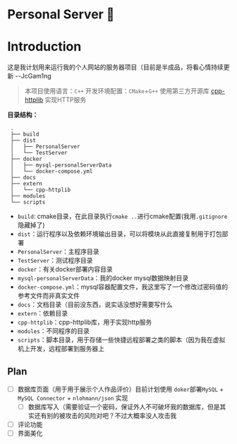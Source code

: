 Personal Server 💽
===========

# Introduction

这是我计划用来运行我的个人网站的服务器项目（目前是半成品，将看心情持续更新 --JcGam1ng



> 本项目使用语言：`C++`
> 开发环境配置：`CMake`+`G++`
> 使用第三方开源库 [cpp-httplib](https://github.com/yhirose/cpp-httplib) 实现HTTP服务



**目录结构：**
```
 .
 ├── build
 ├── dist
 │   ├── PersonalServer
 │   └── TestServer
 ├── docker
 │   ├── mysql-personalServerData
 │   └── docker-compose.yml
 ├── docs
 ├── extern
 │   └── cpp-httplib
 ├── modules
 └── scripts
```

- `build`: cmake目录，在此目录执行`cmake ..`进行cmake配置(我用`.gitignore`隐藏掉了)
- `dist`：运行程序以及依赖环境输出目录，可以将模块从此直接复制用于打包部署
 - `PersonalServer`：主程序目录
 - `TestServer`：测试程序目录
- `docker`：有关docker部署内容目录
 - `mysql-personalServerData`：我的docker mysql数据映射目录
 - `docker-compose.yml`：mysql容器配置文件，我这里写了一个修改过密码值的参考文件而非真实文件
- `docs`：文档目录（目前没东西，说实话没想好需要写什么
- `extern`：依赖目录
 - `cpp-httplib`：cpp-httplib库，用于实现http服务
- `modules`：不同程序的目录
- `scripts`：脚本目录，用于存储一些快捷远程部署之类的脚本（因为我在虚拟机上开发，远程部署到服务器上

## Plan
- [ ] 数据库页面（用于用于展示个人作品评价）目前计划使用 `doker`部署`MySQL` + `MySQL Connector` + `nlohmann/json` 实现
    - [ ] 数据库写入（需要验证一个密码，保证外人不可破坏我的数据库，但是其实还有别的被攻击的风险对吧？不过大概率没人攻击我
- [ ] 评论功能
- [ ] 界面美化